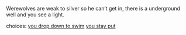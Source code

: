 Werewolves are weak to silver so he can’t get in, there is a underground well and you see a light.

choices:
[you drop down to swim](s4-e-yfflash.md)
[you stay put]()